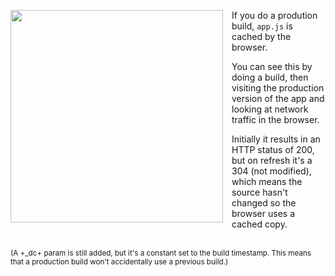 <img src="resources/images/ext6/AppJS304.jpg" 
style="float:left; margin: 0 1em 3em 0"
height="340"/>

If you do a prodution build, `app.js` is cached by the browser. 

You can see this by doing a build, then visiting the production version of the app and 
looking at network traffic in the browser.

Initially it results in an HTTP status of 200, but on refresh it's a 304 (not modified), which means
the source hasn't changed so the browser uses a cached copy.
<div style="clear:both"/>
<small>(A +_dc+ param is still added, but it's a constant set to the build timestamp. This means
that a production build won't accidentally use a previous build.)</small>